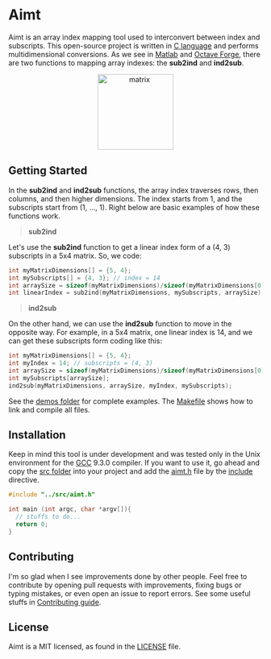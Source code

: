 # Aimt

Aimt is an array index mapping tool used to interconvert between index and subscripts. This open-source project is written in [C 
language](https://en.wikipedia.org/wiki/C_(programming_language)) and performs multidimensional conversions. As we see in [Matlab](https://www.mathworks.com/) and 
[Octave Forge](https://octave.sourceforge.io/), there are two functions to mapping array indexes: the **sub2ind** and **ind2sub**.


<p align="center">
  <img src="https://dl.dropboxusercontent.com/s/e3m0kq4e6pru3ca/matrix.png?dl=0" alt="matrix" width="auto" height="150">
</p>


## Getting Started

In the **sub2ind** and **ind2sub** functions, the array index traverses rows, then columns, and then higher dimensions. The index starts from 1, and the subscripts start from (1, ..., 1). Right below are basic examples of how these functions work.

 > **sub2ind**

Let's use the **sub2ind** function to get a linear index form of a (4, 3) subscripts in a 5x4 matrix. So, we code:

```C
int myMatrixDimensions[] = {5, 4}; 
int mySubscripts[] = {4, 3}; // index = 14
int arraySize = sizeof(myMatrixDimensions)/sizeof(myMatrixDimensions[0]);
int linearIndex = sub2ind(myMatrixDimensions, mySubscripts, arraySize);
```

 > **ind2sub**

On the other hand, we can use the **ind2sub** function to move in the opposite way. For example, in a 5x4 matrix, one linear index is 14, and we can get these subscripts form coding like this:

```C
int myMatrixDimensions[] = {5, 4}; 
int myIndex = 14; // subscripts = (4, 3)
int arraySize = sizeof(myMatrixDimensions)/sizeof(myMatrixDimensions[0]);
int mySubscripts[arraySize];
ind2sub(myMatrixDimensions, arraySize, myIndex, mySubscripts);
```
See the [demos folder](https://github.com/lobophf/aimt/tree/master/demo) for complete examples. The [Makefile](https://github.com/lobophf/aimt/blob/master/demo/Makefile) shows how to link and compile all files.

## Installation
Keep in mind this tool is under development and was tested only in the Unix environment for the [GCC](https://gcc.gnu.org/) 
9.3.0 compiler.
If you want to use it, go ahead and copy the [src folder](https://github.com/lobophf/aimt/tree/master/src) into your project
and add the [aimt.h](https://github.com/lobophf/aimt/blob/master/src/aimt.h) file by the 
[include](https://gcc.gnu.org/onlinedocs/cpp/Include-Syntax.html) directive.

``` C
#include "../src/aimt.h"

int main (int argc, char *argv[]){
  // stuffs to do...
  return 0;
}
```

## Contributing

I'm so glad when I see improvements done by other people. Feel free to contribute by opening pull requests with improvements, fixing bugs or typing mistakes, or even open an issue to report errors. See some useful stuffs in [Contributing guide](https://github.com/lobophf/aimt/blob/master/docs/CONTRIBUTING.md).

## License

Aimt is a MIT licensed, as found in the [LICENSE](https://github.com/lobophf/aimt/blob/master/LICENSE) file.


